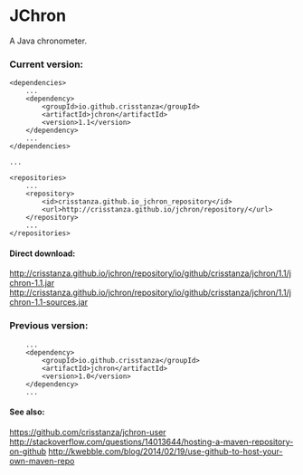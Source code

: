 # JChron

A Java chronometer.


### Current version:

    <dependencies>
        ...
        <dependency>
            <groupId>io.github.crisstanza</groupId>
            <artifactId>jchron</artifactId>
            <version>1.1</version>
        </dependency>
        ...
    </dependencies>

    ...

    <repositories>
        ...
        <repository>
            <id>crisstanza.github.io_jchron_repository</id>
            <url>http://crisstanza.github.io/jchron/repository/</url>
        </repository>
        ...
    </repositories>


#### Direct download:

  http://crisstanza.github.io/jchron/repository/io/github/crisstanza/jchron/1.1/jchron-1.1.jar
  http://crisstanza.github.io/jchron/repository/io/github/crisstanza/jchron/1.1/jchron-1.1-sources.jar


### Previous version:

        ...
        <dependency>
            <groupId>io.github.crisstanza</groupId>
            <artifactId>jchron</artifactId>
            <version>1.0</version>
        </dependency>
        ...


#### See also:

  https://github.com/crisstanza/jchron-user
  http://stackoverflow.com/questions/14013644/hosting-a-maven-repository-on-github
  http://kwebble.com/blog/2014/02/19/use-github-to-host-your-own-maven-repo
